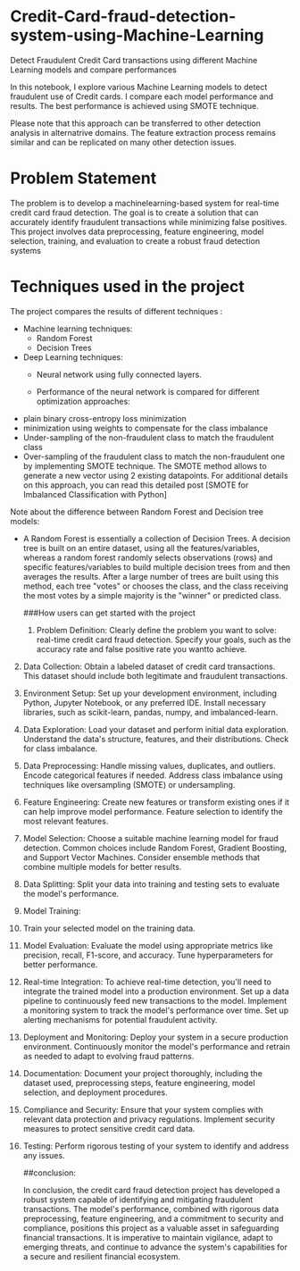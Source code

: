 # Credit-Card-fraud-detection-system-using-Machine-Learning
Detect Fraudulent Credit Card transactions using different Machine Learning models and compare performances

In this notebook, I explore various Machine Learning models to detect fraudulent use of Credit cards. I compare each model performance and results. The best performance is achieved using SMOTE technique.

Please note that this approach can be transferred to other detection analysis in alternatrive domains. The feature extraction process remains similar and can be replicated on many other detection issues.

# Problem Statement
The problem is to develop a machinelearning-based system for real-time credit card fraud detection. The goal is to create a solution that can accurately identify  fraudulent transactions while minimizing false positives. This project involves data preprocessing, feature engineering, model selection, training, and evaluation to create a robust fraud detection systems

# Techniques used in the project
The project compares the results of different techniques :
- Machine learning techniques:
  - Random Forest
  - Decision Trees
- Deep Learning techniques:
  - Neural network using fully connected layers.
 
  - Performance of the neural network is compared for different optimization approaches:
- plain binary cross-entropy loss minimization
- minimization using weights to compensate for the class imbalance
- Under-sampling of the non-fraudulent class to match the fraudulent class
- Over-sampling of the fraudulent class to match the non-fraudulent one by implementing SMOTE technique. The SMOTE method allows to generate a new vector using 2 existing datapoints. For additional details on this approach, you can read this detailed post [SMOTE for Imbalanced Classification with Python]

Note about the difference between Random Forest and Decision tree models:
- A Random Forest is essentially a collection of Decision Trees. A decision tree is built on an entire dataset, using all the features/variables, whereas a random forest randomly selects observations (rows) and specific features/variables to build multiple decision trees from and then averages the results. After a large number of trees are built using this method, each tree "votes" or chooses the class, and the class receiving the most votes by a simple majority is the "winner" or predicted class.

  ###How users can get started with the project

  1. Problem Definition:
       Clearly define the problem you want to solve: real-time credit card fraud detection. Specify your goals, such as the accuracy rate and false positive rate you wantto achieve.
2. Data Collection:
       Obtain a labeled dataset of credit card transactions. This dataset should include both legitimate and fraudulent transactions.
3. Environment Setup:
       Set up your development environment, including Python, Jupyter Notebook, or any preferred IDE. Install necessary libraries, such as scikit-learn, pandas, numpy, and imbalanced-learn.
4. Data Exploration:
       Load your dataset and perform initial data exploration. Understand the data's structure, features, and their distributions. Check for class imbalance.
5. Data Preprocessing:
       Handle missing values, duplicates, and outliers. Encode categorical features if needed. Address class imbalance using techniques like oversampling (SMOTE) or undersampling.
6. Feature Engineering:
       Create new features or transform existing ones if it can help improve model performance. Feature selection to identify the most relevant features.
7. Model Selection:
       Choose a suitable machine learning model for fraud detection. Common choices include Random Forest, Gradient Boosting, and Support Vector Machines. Consider ensemble methods that combine multiple models for better results.
8. Data Splitting:
       Split your data into training and testing sets to evaluate the model's performance.
9. Model Training:
10.    Train your selected model on the training data.
11. Model Evaluation:
       Evaluate the model using appropriate metrics like precision, recall, F1-score, and accuracy.
Tune hyperparameters for better performance.
11. Real-time Integration:
        To achieve real-time detection, you'll need to integrate the trained model into a production environment. Set up a data pipeline to continuously feed new transactions to the model. Implement a monitoring system to track the model's performance over time. Set up alerting mechanisms for potential fraudulent activity.
12. Deployment and Monitoring:
       Deploy your system in a secure production environment. Continuously monitor the model's performance and retrain as needed to adapt to evolving fraud patterns.
13. Documentation:
       Document your project thoroughly, including the dataset used, preprocessing steps, feature engineering, model selection, and deployment procedures.
14. Compliance and Security:
       Ensure that your system complies with relevant data protection and privacy regulations. Implement security measures to protect sensitive credit card data.
15. Testing:
      Perform rigorous testing of your system to identify and address any issues.

 
     ##conclusion:
            
     In conclusion, the credit card fraud detection project has developed a robust system capable of identifying
     and mitigating fraudulent transactions. The model's performance, combined with rigorous data preprocessing, feature
     engineering, and a commitment to security and compliance, positions this project as a valuable asset in safeguarding
    financial transactions. It is imperative to maintain vigilance, adapt to emerging threats, and continue to advance the
    system's capabilities for a secure and resilient financial ecosystem.
 
